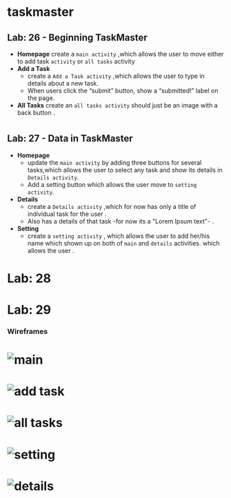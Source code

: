 # taskmaster
## Lab: 26 - Beginning TaskMaster
- **Homepage**
  create a `main activity` ,which allows the user to move either to add task `activity` or `all tasks` activity 
- **Add a Task**
  - create a `Add a Task activity` ,which allows the user to type in details about a new task.
  - When users click the “submit” button, show a “submitted!” label on the page.
- **All Tasks**
create an `all tasks activity` should just be an image with a back button .
#
## Lab: 27 - Data in TaskMaster
- **Homepage**
   - update the `main activity` by adding three buttons for several tasks,which allows the user to select any task and show its details in `Details activity`.
   - Add a setting button which allows the user move to `setting activity`.
- **Details**
  - create a `Details activity` ,which for now has only a title of individual task for the user .
  - Also has a details of that task -for now its a "Lorem Ipsum text"- .
- **Setting**
   - create a `setting activity` , which allows the user to add her/his name which shown up on both of `main` and `details` activities. which allows the user .
# Lab: 28
# Lab: 29
### Wireframes
# ![main](screenshots/main.JPG)
# ![add task](screenshots/add.JPG)
# ![all tasks](screenshots/all.JPG)
# ![setting](screenshots/setting.JPG)
# ![details](screenshots/details.JPG)